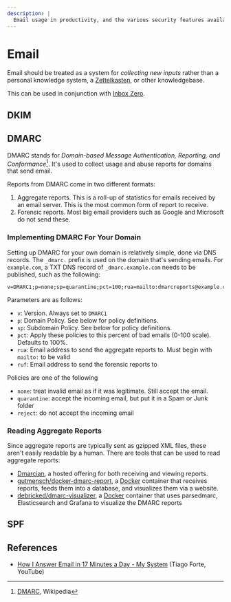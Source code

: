 ```yaml
---
description: |
  Email usage in productivity, and the various security features available
---
```


# Email

Email should be treated as a system for _collecting new inputs_ rather than a 
personal knowledge system, a [Zettelkasten](/writing/zettelkasten.md), or other
knowledgebase.

This can be used in conjunction with [Inbox Zero](/productivity/inbox-zero.md).

## DKIM

## DMARC

DMARC stands for _Domain-based Message Authentication, Reporting, and
Conformance_[^1]. It's used to collect usage and abuse reports for domains that
send email.

[^1]: [DMARC](https://en.wikipedia.org/wiki/DMARC), Wikipedia

Reports from DMARC come in two different formats:

1. Aggregate reports. This is a roll-up of statistics for emails received by an
   email server. This is the most common form of report to receive.
2. Forensic reports. Most big email providers such as Google and Microsoft do
   not send these.

### Implementing DMARC For Your Domain

Setting up DMARC for your own domain is relatively simple, done via DNS records.
The `_dmarc.` prefix is used on the domain that's sending emails. For
`example.com`, a TXT DNS record of `_dmarc.example.com` needs to be published,
such as the following:

```
v=DMARC1;p=none;sp=quarantine;pct=100;rua=mailto:dmarcreports@example.com;
```

Parameters are as follows:

- `v`: Version. Always set to `DMARC1`
- `p`: Domain Policy. See below for policy definitions.
- `sp`: Subdomain Policy. See below for policy definitions.
- `pct`: Apply these policies to this percent of bad emails (0-100 scale).
  Defaults to 100%.
- `rua`: Email address to send the aggregate reports to. Must begin with
  `mailto:` to be valid
- `ruf`: Email address to send the forensic reports to

Policies are one of the following

- `none`: treat invalid email as if it was legitimate. Still accept the email.
- `quarantine`: accept the incoming email, but put it in a Spam or Junk folder
- `reject`: do not accept the incoming email

### Reading Aggregate Reports

Since aggregate reports are typically sent as gzipped XML files, these aren't
easily readable by a human. There are tools that can be used to read aggregate
reports:

- [Dmarcian](https://dmarcian.com), a hosted offering for both receiving and
  viewing reports.
- [gutmensch/docker-dmarc-report](https://github.com/gutmensch/docker-dmarc-report),
  a [Docker](/devops/docker.md) container that receives reports, feeds them into
  a database, and visualizes them via a website.
- [debricked/dmarc-visualizer](https://github.com/debricked/dmarc-visualizer), a
  [Docker](/devops/docker.md) container that uses parsedmarc, Elasticsearch and
  Grafana to visualize the DMARC reports

## SPF

## References

- [How I Answer Email in 17 Minutes a Day - My
  System](https://www.youtube.com/watch?v=uXdEVeoGRRc) (Tiago Forte, YouTube)

